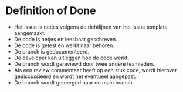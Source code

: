 # Definition of Done
- Het issue is netjes volgens de richtlijnen van het issue template aangemaakt.
- De code is netjes en leesbaar geschreven.
- De code is getest en werkt naar behoren.
- De branch is gedocumenteerd.
- De developer kan uitleggen hoe de code werkt.
- De branch wordt gereviewd door twee andere teamleden.
- Als een review commentaar heeft op een stuk code, wordt hierover gediscussieerd en wordt het eventueel aangepast.
- De branch wordt gemerged naar de main branch.